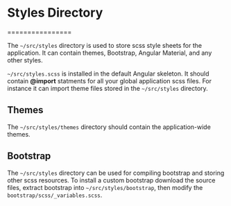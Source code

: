 # Styles Directory
================

The `~/src/styles` directory is used to store scss style sheets for the application. It can contain themes, Bootstrap, Angular Material, and any other styles.

`~/src/styles.scss` is installed in the default Angular skeleton. It should contain **@import** statments for all your global application scss files. For instance it can import theme files stored in the `~/src/styles` directory.

## Themes
The `~/src/styles/themes` directory should contain the application-wide themes. 

## Bootstrap
The `~/src/styles` directory can be used for compiling bootstrap and storing other scss resources. To install a custom bootstrap download the source files, extract bootstrap into `~/src/styles/bootstrap`, then modify the `bootstrap/scss/_variables.scss`. 

